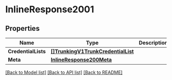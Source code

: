 # InlineResponse2001

## Properties

Name | Type | Description | Notes
------------ | ------------- | ------------- | -------------
**CredentialLists** | [**[]TrunkingV1TrunkCredentialList**](trunking.v1.trunk.credential_list.md) |  | [optional] 
**Meta** | [**InlineResponse200Meta**](inline_response_200_meta.md) |  | [optional] 

[[Back to Model list]](../README.md#documentation-for-models) [[Back to API list]](../README.md#documentation-for-api-endpoints) [[Back to README]](../README.md)


